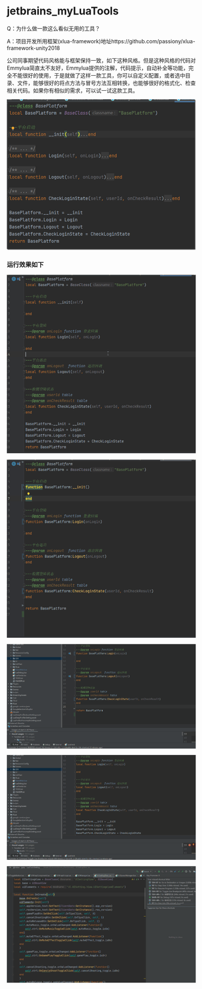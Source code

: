 # jetbrains_myLuaTools
Q：为什么做一款这么看似无用的工具？

A：项目开发所用框架(xlua-framework)地址https://github.com/passiony/xlua-framework-unity2018

公司同事期望代码风格能与框架保持一致，如下这种风格。但是这种风格的代码对Emmylua简直太不友好，Emmylua提供的注解，代码提示，自动补全等功能，完全不能很好的使用，于是就做了这样一款工具，你可以自定义配置，或者选中目录、文件，能够很好的将点方法与冒号方法互相转换，也能够很好的格式化、检查相关代码。如果你有相似的需求，可以试一试这款工具。

![image](https://github.com/zhang00lei/jetbrains_myLuaTools/blob/main/luatools/Img/Img.png)

### 运行效果如下

![image](https://github.com/zhang00lei/jetbrains_myLuaTools/blob/main/luatools/Img/%E5%8A%A8%E7%94%BB.gif)

![image](https://github.com/zhang00lei/jetbrains_myLuaTools/blob/main/luatools/Img/%E5%8A%A8%E7%94%BB1.gif)

![image](https://github.com/zhang00lei/jetbrains_myLuaTools/blob/main/luatools/Img/%E5%8A%A8%E7%94%BB2.gif)

![image](https://github.com/zhang00lei/jetbrains_myLuaTools/blob/main/luatools/Img/%E5%8A%A8%E7%94%BB3.gif)

![image](https://github.com/zhang00lei/jetbrains_myLuaTools/blob/main/luatools/Img/%E5%8A%A8%E7%94%BB5.gif)
